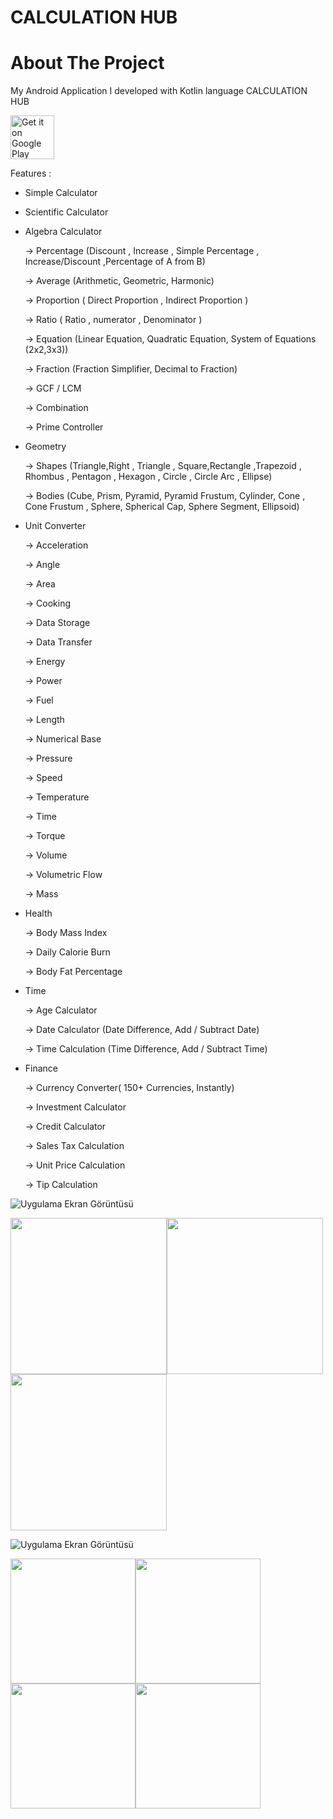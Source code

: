 # CALCULATION HUB

# About The Project


My Android Application I developed with Kotlin language CALCULATION HUB

[<img src="https://play.google.com/intl/en_us/badges/images/generic/en_badge_web_generic.png" alt="Get it on Google Play"  height="70"/>](https://play.google.com/store/apps/details?id=com.Noteor.notesapp)



Features :

- Simple Calculator


- Scientific Calculator


- Algebra Calculator
    
    -> Percentage (Discount , Increase , Simple Percentage , Increase/Discount ,Percentage of A from B)

    -> Average (Arithmetic, Geometric, Harmonic)

    -> Proportion ( Direct Proportion , Indirect Proportion )

    -> Ratio ( Ratio , numerator , Denominator )

    -> Equation (Linear Equation, Quadratic Equation, System of Equations (2x2,3x3))

    -> Fraction (Fraction Simplifier, Decimal to Fraction)

    -> GCF / LCM

    -> Combination

    -> Prime Controller


- Geometry
    
    -> Shapes (Triangle,Right , Triangle , Square,Rectangle  ,Trapezoid , Rhombus , 
        Pentagon , Hexagon , Circle , Circle Arc , Ellipse)

    -> Bodies (Cube, Prism, Pyramid, Pyramid Frustum, Cylinder, Cone , Cone 
        Frustum , Sphere, Spherical Cap, Sphere Segment, Ellipsoid)


- Unit Converter
    
    -> Acceleration

    -> Angle

    -> Area

    -> Cooking

    -> Data Storage

    -> Data Transfer

    -> Energy

    -> Power

    -> Fuel

    -> Length

    -> Numerical Base

    -> Pressure

    -> Speed

    -> Temperature

    -> Time

    -> Torque

    -> Volume

    -> Volumetric Flow

    -> Mass


- Health
    
    -> Body Mass Index

    -> Daily Calorie Burn

    -> Body Fat Percentage


- Time
    
    -> Age Calculator

    -> Date Calculator (Date Difference, Add / Subtract Date)

    -> Time Calculation (Time Difference, Add / Subtract Time)


- Finance
    
    -> Currency Converter( 150+ Currencies, Instantly)

    -> Investment Calculator

    -> Credit Calculator

    -> Sales Tax Calculation

    -> Unit Price Calculation

    -> Tip Calculation

![Uygulama Ekran Görüntüsü](https://github.com/AlihanCelik/CalculatorAPP/blob/master/Pictures/Android%20App%20Screenshot%20Mockup%20For%20Google%20Playstore%20(Community).png?raw=true)


<img src="https://github.com/AlihanCelik/CalculatorAPP/blob/master/Pictures/Samsung%20Galaxy%20S20%20Screenshot%200%20(5).png?raw=true" width="250"/><img src="https://github.com/AlihanCelik/CalculatorAPP/blob/master/Pictures/Samsung%20Galaxy%20S20%20Screenshot%200%20(3).png?raw=true" width="250"/><img src="https://github.com/AlihanCelik/CalculatorAPP/blob/master/Pictures/Samsung%20Galaxy%20S20%20Screenshot%202.png?raw=true" width="250"/>


![Uygulama Ekran Görüntüsü](https://github.com/AlihanCelik/CalculatorAPP/blob/master/Pictures/Samsung%20Galaxy%20S20%20Screenshot%200%20(2).jpg?raw=true)


<img src="https://github.com/AlihanCelik/CalculatorAPP/blob/master/Pictures/Samsung%20Galaxy%20S20%20Screenshot%200%20(4).png?raw=true" width="200"/><img src="https://github.com/AlihanCelik/CalculatorAPP/blob/master/Pictures/Samsung%20Galaxy%20S20%20Screenshot%201%20(3).png?raw=true" width="200"/><img src="https://github.com/AlihanCelik/CalculatorAPP/blob/master/Pictures/Samsung%20Galaxy%20S20%20Screenshot%202%20(3).png?raw=true" width="200"/><img src="https://github.com/AlihanCelik/CalculatorAPP/blob/master/Pictures/Samsung%20Galaxy%20S20%20Screenshot%203%20(2).png?raw=true" width="200"/>






  
